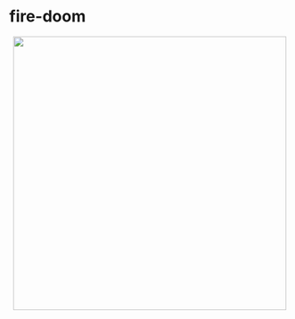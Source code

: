 # fire-doom
<p align="center">
    <a href="https://marcosfelipe19.github.io/fire-doom/">
    <img src="https://github.com/filipedeschamps/doom-fire-algorithm/blob/master/doom-fire.gif?raw=true" width="490">
  </a>
</p>
